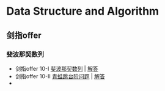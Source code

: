 # Data Structure and Algorithm

## 剑指offer

### 斐波那契数列
+ 剑指offer 10-I     [斐波那契数列](/剑指offer/斐波那契数列/Question.md)                |      [解答](/剑指offer/斐波那契数列/Solution.md)
+ 剑指offer 10-II   [青蛙跳台阶问题]()             |      [解答]()
+ 
